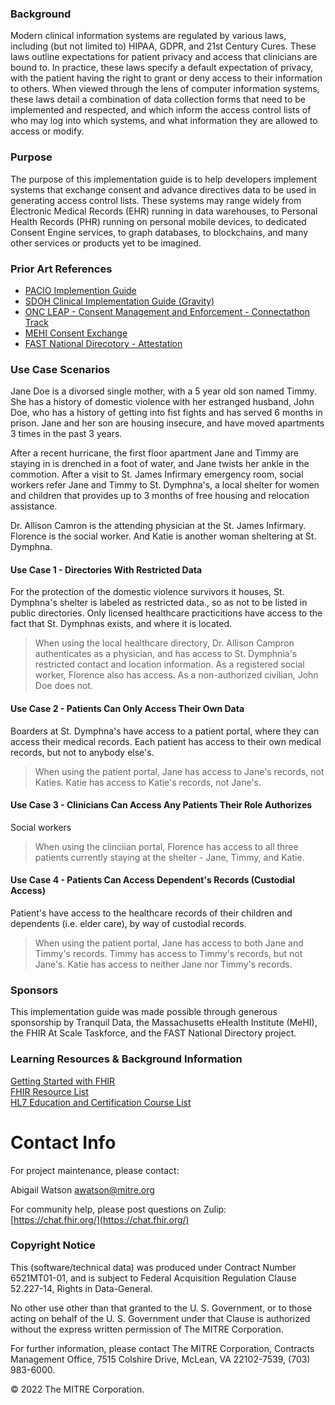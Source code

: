 
### Background  

Modern clinical information systems are regulated by various laws, including (but not limited to) HIPAA, GDPR, and 21st Century Cures.  These laws outline expectations for patient privacy and access that clinicians are bound to.  In practice, these laws specify a default expectation of privacy, with the patient having the right to grant or deny access to their information to others.  When viewed through the lens of computer information systems, these laws detail a combination of data collection forms that need to be implemented and respected, and which inform the access control lists of who may log into which systems, and what information they are allowed to access or modify.    

### Purpose  

The purpose of this implementation guide is to help developers implement systems that exchange consent and advance directives data to be used in generating access control lists.  These systems may range widely from Electronic Medical Records (EHR) running in data warehouses, to Personal Health Records (PHR) running on personal mobile devices, to dedicated Consent Engine services, to graph databases, to blockchains, and many other services or products yet to be imagined.  

### Prior Art References  

- [PACIO Implemention Guide](https://www.hl7.org/fhir/implementationguide.html)    
- [SDOH Clinical Implementation Guide (Gravity)](https://build.fhir.org/ig/HL7/sdoh-cc/)  
- [ONC LEAP - Consent Management and Enforcement - Connectathon Track](https://confluence.hl7.org/display/FHIR/2021-01+Consent+Management+and+Enforcement+Services+Track)    
- [MEHI Consent Exchange](https://github.com/fhir-consent-exchange/implementation-guide)     
- [FAST National Direcotory - Attestation](https://build.fhir.org/ig/HL7/fhir-directory-attestation/branches/sept22-preview/)  




### Use Case Scenarios    

Jane Doe is a divorsed single mother, with a 5 year old son named Timmy.  She has a history of domestic violence with her estranged husband, John Doe, who has a history of getting into fist fights and has served 6 months in prison.  Jane and her son are housing insecure, and have moved apartments 3 times in the past 3 years.  

After a recent hurricane, the first floor apartment Jane and Timmy are staying in is drenched in a foot of water, and Jane twists her ankle in the commotion.  After a visit to St. James Infirmary emergency room, social workers refer Jane and Timmy to St. Dymphna's, a local shelter for women and children that provides up to 3 months of free housing and relocation assistance.

Dr. Allison Camron is the attending physician at the St. James Infirmary.  Florence is the social worker.  And Katie is another woman sheltering at St. Dymphna.  


#### Use Case 1 - Directories With Restricted Data 
For the protection of the domestic violence survivors it houses, St. Dymphna's shelter is labeled as restricted data., so as not to be listed in public directories.  Only licensed healthcare practicitions have access to the fact that St. Dymphnas exists, and where it is located.

> When using the local healthcare directory, Dr. Allison Campron authenticates as a physician, and has access to St. Dymphnia's restricted contact and location information.  As a registered social worker, Florence also has access.  As a non-authorized civilian, John Doe does not.  

#### Use Case 2 - Patients Can Only Access Their Own Data  
Boarders at St. Dymphna's have access to a patient portal, where they can access their medical records.  Each patient has access to their own medical records, but not to anybody else's.  

> When using the patient portal, Jane has access to Jane's records, not Katies.  Katie has access to Katie's records, not Jane's.   


#### Use Case 3 - Clinicians Can Access Any Patients Their Role Authorizes   
Social workers 

> When using the clinciian portal, Florence has access to all three patients currently staying at the shelter - Jane, Timmy, and Katie.  


#### Use Case 4 - Patients Can Access Dependent's Records (Custodial Access)   
Patient's have access to the healthcare records of their children and dependents (i.e. elder care), by way of custodial records.  

> When using the patient portal, Jane has access to both Jane and Timmy's records.  Timmy has access to Timmy's records, but not Jane's.  Katie has access to neither Jane nor Timmy's records.


### Sponsors  

This implementation guide was made possible through generous sponsorship by Tranquil Data, the Massachusetts eHealth Institute (MeHI), the FHIR At Scale Taskforce, and the FAST National Directory project.


### Learning Resources & Background Information  

[Getting Started with FHIR](http://hl7.org/fhir/modules.html)  
[FHIR Resource List](https://www.hl7.org/fhir/resourcelist.html)  
[HL7 Education and Certification Course List](http://www.hl7.org/implement/courseList.cfm?ref=nav)  

# Contact Info  

For project maintenance, please contact:    

Abigail Watson <awatson@mitre.org> 

For community help, please post questions on Zulip:  
[https://chat.fhir.org/](https://chat.fhir.org/)  

### Copyright Notice  

This (software/technical data) was produced under Contract Number 6521MT01-01, and is subject to Federal Acquisition Regulation Clause 52.227-14, Rights in Data-General.

No other use other than that granted to the U. S. Government, or to those acting on behalf of the U. S. Government under that Clause is authorized without the express written permission of The MITRE Corporation.

For further information, please contact The MITRE Corporation, Contracts Management Office, 7515 Colshire Drive, McLean, VA 22102-7539, (703) 983-6000.

&copy; 2022 The MITRE Corporation.
